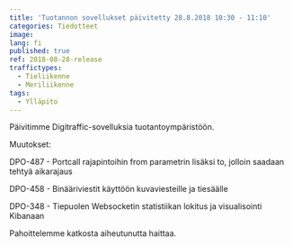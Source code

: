 ```yaml
---
title: 'Tuotannon sovellukset päivitetty 28.8.2018 10:30 - 11:10'
categories: Tiedotteet
image: 
lang: fi
published: true
ref: 2018-08-28-release
traffictypes:
  - Tieliikenne
  - Meriliikenne
tags:
  - Ylläpito
---
```


Päivitimme Digitraffic-sovelluksia tuotantoympäristöön.

Muutokset:

DPO-487 - Portcall rajapintoihin from parametrin lisäksi to, jolloin saadaan tehtyä aikarajaus

DPO-458 - Binääriviestit käyttöön kuvaviesteille ja tiesäälle

DPO-348 - Tiepuolen Websocketin statistiikan lokitus ja visualisointi Kibanaan

Pahoittelemme katkosta aiheutunutta haittaa.
